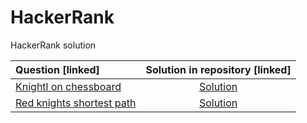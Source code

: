 # HackerRank
HackerRank solution

| Question [linked] | Solution in repository [linked]|
| :--- | :---: |
| [Knightl on chessboard](https://www.hackerrank.com/challenges/knightl-on-chessboard/problem)| [Solution](https://github.com/VidushiGupta80/HackerRank/blob/main/Solutions/knightl-on-chessboard.cpp) |
| [Red knights shortest path](https://www.hackerrank.com/challenges/red-knights-shortest-path/problem?h_r=internal-search&isFullScreen=true)| [Solution](https://github.com/VidushiGupta80/HackerRank/blob/main/Solutions/red-knights-shortest-path.cpp) |
